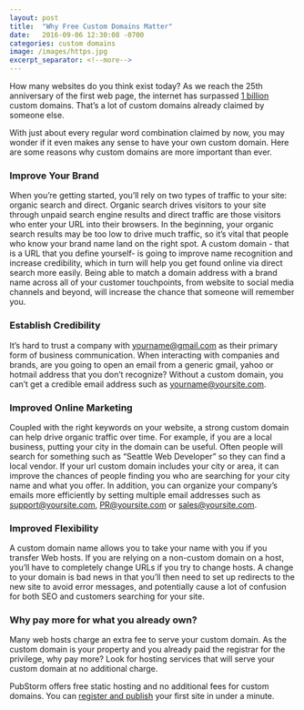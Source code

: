 ```yaml
---
layout: post
title:  "Why Free Custom Domains Matter"
date:   2016-09-06 12:30:08 -0700
categories: custom domains
image: /images/https.jpg
excerpt_separator: <!--more-->
---
```


How many websites do you think exist today? As we reach the 25th anniversary of the first web page, the internet has surpassed [1 billion](http://www.huffingtonpost.com/tomas-laurinavicius/reasons-why-you-should-bu_b_11814388.html) custom domains. That’s a lot of custom domains already claimed by someone else.

<!--more--> 
 
With just about every regular word combination claimed by now, you may wonder if it even makes any sense to have your own custom domain. Here are some reasons why custom domains are more important than ever.

### Improve Your Brand 

When you’re getting started, you’ll rely on two types of traffic to your site: organic search and direct. Organic search drives visitors to your site through unpaid search engine results and direct traffic are those visitors who enter your URL into their browsers. In the beginning, your organic search results may be too low to drive much traffic, so it’s vital that people who know your brand name land on the right spot. A custom domain - that is a URL that you define yourself- is going to improve name recognition and increase credibility, which in turn will help you get found online via direct search more easily. Being able to match a domain address with a brand name across all of your customer touchpoints, from website to social media channels and beyond, will increase the chance that someone will remember you.

### Establish Credibility

It’s hard to trust a company with yourname@gmail.com as their primary form of business communication. When interacting with companies and brands, are you going to open an email from a generic gmail, yahoo or hotmail address that you don’t recognize? Without a custom domain, you can’t get a credible email address such as yourname@yoursite.com.

### Improved Online Marketing

Coupled with the right keywords on your website, a strong custom domain can help drive organic traffic over time. For example, if you are a local business, putting your city in the domain can be useful. Often people will search for something such as “Seattle Web Developer” so they can find a local vendor. If your url custom domain includes your city or area, it can improve the chances of people finding you who are searching for your city name and what you offer. In addition, you can organize your company’s emails more efficiently by setting multiple email addresses such as support@yoursite.com, PR@yoursite.com or sales@yoursite.com.

### Improved Flexibility

A custom domain name allows you to take your name with you if you transfer Web hosts. If you are relying on a non-custom domain on a host, you’ll have to completely change URLs if you try to change hosts. A change to your domain is bad news in that you’ll then need to set up redirects to the new site to avoid error messages, and potentially cause a lot of confusion for both SEO and customers searching for your site.

### Why pay more for what you already own?

Many web hosts charge an extra fee to serve your custom domain. As the custom domain is your property and you already paid the registrar for the privilege, why pay more? Look for hosting services that will serve your custom domain at no additional charge.

PubStorm offers free static hosting and no additional fees for custom domains. You can [register and publish](http://pubstorm.com) your first site in under a minute.